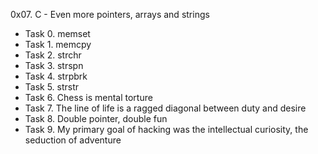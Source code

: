 0x07. C - Even more pointers, arrays and strings
- Task 0. memset
- Task 1. memcpy
- Task 2. strchr
- Task 3. strspn
- Task 4. strpbrk
- Task 5. strstr
- Task 6. Chess is mental torture
- Task 7. The line of life is a ragged diagonal between duty and desire
- Task 8. Double pointer, double fun
- Task 9. My primary goal of hacking was the intellectual curiosity, the seduction of adventure 